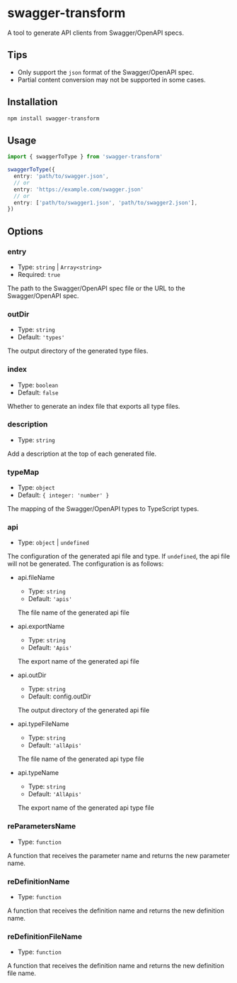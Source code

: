 # swagger-transform

A tool to generate API clients from Swagger/OpenAPI specs.

## Tips

- Only support the `json` format of the Swagger/OpenAPI spec.
- Partial content conversion may not be supported in some cases.

## Installation

```bash
npm install swagger-transform
```

## Usage

```ts
import { swaggerToType } from 'swagger-transform'

swaggerToType({
  entry: 'path/to/swagger.json',
  // or
  entry: 'https://example.com/swagger.json'
  // or
  entry: ['path/to/swagger1.json', 'path/to/swagger2.json'],
})
```

## Options

### entry

- Type: `string` | `Array<string>`
- Required: `true`

The path to the Swagger/OpenAPI spec file or the URL to the Swagger/OpenAPI spec.

### outDir

- Type: `string`
- Default: `'types'`

The output directory of the generated type files.

### index

- Type: `boolean`
- Default: `false`

Whether to generate an index file that exports all type files.

### description

- Type: `string`

Add a description at the top of each generated file.

### typeMap

- Type: `object`
- Default: `{ integer: 'number' }`

The mapping of the Swagger/OpenAPI types to TypeScript types.

### api

- Type: `object` | `undefined`

The configuration of the generated api file and type. If `undefined`, the api file will not be generated. The configuration is as follows:

+ api.fileName

  - Type: `string`
  - Default: `'apis'`

  The file name of the generated api file

+ api.exportName

  - Type: `string`
  - Default: `'Apis'`

  The export name of the generated api file

+ api.outDir

  - Type: `string`
  - Default: config.outDir

  The output directory of the generated api file

+ api.typeFileName

  - Type: `string`
  - Default: `'allApis'`

  The file name of the generated api type file

+ api.typeName

  - Type: `string`
  - Default: `'AllApis'`

  The export name of the generated api type file

### reParametersName

- Type: `function`

A function that receives the parameter name and returns the new parameter name.

### reDefinitionName

- Type: `function`

A function that receives the definition name and returns the new definition name.

### reDefinitionFileName

- Type: `function`

A function that receives the definition name and returns the new definition file name.

